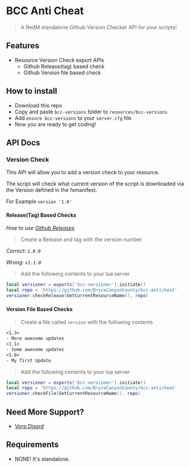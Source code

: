 # BCC Anti Cheat
> A RedM standalone Github Version Checker API for your scripts!

## Features
- Resource Version Check export APIs
  - Github Release(tag) based check
  - Github Version file based check

## How to install
* Download this repo
* Copy and paste `bcc-versions` folder to `resources/bcc-versions`
* Add `ensure bcc-versions` to your `server.cfg` file
* Now you are ready to get coding!

## API Docs

### Version Check

This API will allow you to add a version check to your resource.

The script will check what current version of the script is downloaded via the Version defined in the fxmanifest. 

For Example
`version '1.0'`

#### Release(Tag) Based Checks

_How to use [Github Releases](https://docs.github.com/en/repositories/releasing-projects-on-github/managing-releases-in-a-repository)_

> Create a Release and tag  with the version number

_Correct: `1.0.0`_

_Wrong: `v1.1.0`_

> Add the following contents to your lua server
```lua
local versioner = exports['bcc-versioner'].initiate()
local repo = 'https://github.com/BryceCanyonCounty/bcc-anticheat'
versioner.checkRelease(GetCurrentResourceName(), repo)
```

#### Version File Based Checks

> Create a file called `version` with the following contents
```txt
<1.3>
- More awesome updates
<1.1>
- Some awesome updates
<1.0>
- My first Update
```

> Add the following contents to your lua server
```lua
local versioner = exports['bcc-versioner'].initiate()
local repo = 'https://github.com/BryceCanyonCounty/bcc-anticheat'
versioner.checkFile(GetCurrentResourceName(), repo)
```

## Need More Support? 
- [Vorp Disord](https://discord.gg/DHGVAbCj7N)

## Requirements
- NONE! It's standalone.
